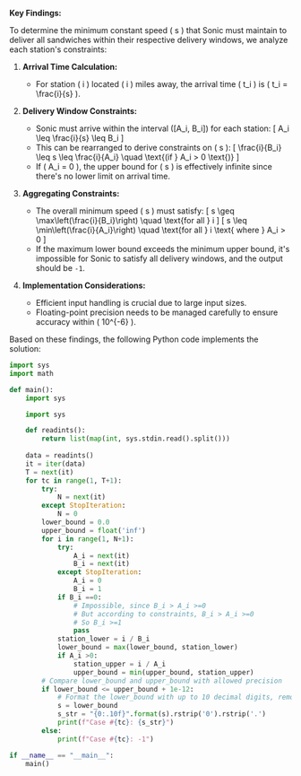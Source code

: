 **Key Findings:**

To determine the minimum constant speed \( s \) that Sonic must maintain to deliver all sandwiches within their respective delivery windows, we analyze each station's constraints:

1. **Arrival Time Calculation:**
   - For station \( i \) located \( i \) miles away, the arrival time \( t_i \) is \( t_i = \frac{i}{s} \).

2. **Delivery Window Constraints:**
   - Sonic must arrive within the interval \([A_i, B_i]\) for each station:
     \[
     A_i \leq \frac{i}{s} \leq B_i
     \]
   - This can be rearranged to derive constraints on \( s \):
     \[
     \frac{i}{B_i} \leq s \leq \frac{i}{A_i} \quad \text{(if } A_i > 0 \text{)}
     \]
   - If \( A_i = 0 \), the upper bound for \( s \) is effectively infinite since there's no lower limit on arrival time.

3. **Aggregating Constraints:**
   - The overall minimum speed \( s \) must satisfy:
     \[
     s \geq \max\left(\frac{i}{B_i}\right) \quad \text{for all } i
     \]
     \[
     s \leq \min\left(\frac{i}{A_i}\right) \quad \text{for all } i \text{ where } A_i > 0
     \]
   - If the maximum lower bound exceeds the minimum upper bound, it's impossible for Sonic to satisfy all delivery windows, and the output should be `-1`.

4. **Implementation Considerations:**
   - Efficient input handling is crucial due to large input sizes.
   - Floating-point precision needs to be managed carefully to ensure accuracy within \( 10^{-6} \).

Based on these findings, the following Python code implements the solution:

```python
import sys
import math

def main():
    import sys

    import sys

    def readints():
        return list(map(int, sys.stdin.read().split()))
    
    data = readints()
    it = iter(data)
    T = next(it)
    for tc in range(1, T+1):
        try:
            N = next(it)
        except StopIteration:
            N = 0
        lower_bound = 0.0
        upper_bound = float('inf')
        for i in range(1, N+1):
            try:
                A_i = next(it)
                B_i = next(it)
            except StopIteration:
                A_i = 0
                B_i = 1
            if B_i ==0:
                # Impossible, since B_i > A_i >=0
                # But according to constraints, B_i > A_i >=0
                # So B_i >=1
                pass
            station_lower = i / B_i
            lower_bound = max(lower_bound, station_lower)
            if A_i >0:
                station_upper = i / A_i
                upper_bound = min(upper_bound, station_upper)
        # Compare lower_bound and upper_bound with allowed precision
        if lower_bound <= upper_bound + 1e-12:
            # Format the lower_bound with up to 10 decimal digits, remove trailing zeros
            s = lower_bound
            s_str = "{0:.10f}".format(s).rstrip('0').rstrip('.')
            print(f"Case #{tc}: {s_str}")
        else:
            print(f"Case #{tc}: -1")

if __name__ == "__main__":
    main()
```